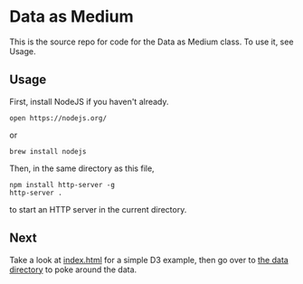 Data as Medium
==============

This is the source repo for code for the Data as Medium class. To use
it, see Usage.

Usage
-----

First, install NodeJS if you haven't already.

    open https://nodejs.org/

or

    brew install nodejs

Then, in the same directory as this file,

    npm install http-server -g
    http-server .

to start an HTTP server in the current directory.

Next
----

Take a look at [index.html](index.html) for a simple D3 example, then go over to [the data directory](data/) to poke around the data.

